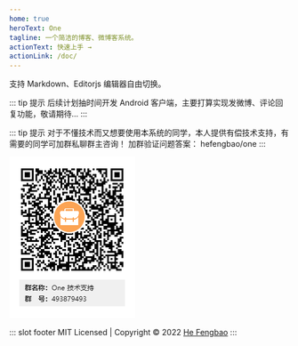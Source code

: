 ```yaml
---
home: true
heroText: One
tagline: 一个简洁的博客、微博客系统。
actionText: 快速上手 →
actionLink: /doc/
---
```


支持 Markdown、Editorjs 编辑器自由切换。

::: tip 提示
后续计划抽时间开发 Android 客户端，主要打算实现发微博、评论回复功能，敬请期待...
:::

::: tip 提示
对于不懂技术而又想要使用本系统的同学，本人提供有偿技术支持，有需要的同学可加群私聊群主咨询！
加群验证问题答案： hefengbao/one
:::

![One 技术支持群](./images/qq.png)

::: slot footer
MIT Licensed | Copyright © 2022 [He Fengbao](https://github.com/hefengbao)
:::
